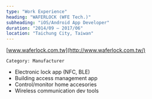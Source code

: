 ```yaml
---
type: "Work Experience"
heading: "WAFERLOCK (WFE Tech.)"
subheading: "iOS/Android App Developer"
duration: "2014/09 – 2017/06"
location: "Taichung City, Taiwan"
---
```


[www.waferlock.com.tw](http://www.waferlock.com.tw/)

`Category: Manufacturer`

- Electronic lock app (NFC, BLE)
- Building access management app
- Control/monitor home accesories
- Wireless communication dev tools
